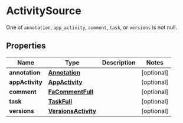 

# ActivitySource

One of `annotation`, `app_activity`, `comment`, `task`, or `versions` is not null.

## Properties

| Name | Type | Description | Notes |
|------------ | ------------- | ------------- | -------------|
|**annotation** | [**Annotation**](Annotation.md) |  |  [optional] |
|**appActivity** | [**AppActivity**](AppActivity.md) |  |  [optional] |
|**comment** | [**FaCommentFull**](FaCommentFull.md) |  |  [optional] |
|**task** | [**TaskFull**](TaskFull.md) |  |  [optional] |
|**versions** | [**VersionsActivity**](VersionsActivity.md) |  |  [optional] |



